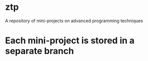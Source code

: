 # ztp
A repository of mini-projects on advanced programming techniques

# Each mini-project is stored in a separate branch
